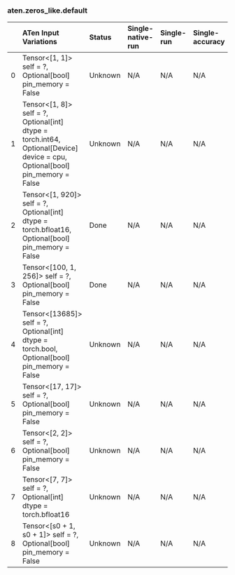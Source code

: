 ### aten.zeros_like.default
|    | ATen Input Variations                                                                                                                 | Status   | Single-native-run   | Single-run   | Single-accuracy   | Single-converted   |
|---:|:--------------------------------------------------------------------------------------------------------------------------------------|:---------|:--------------------|:-------------|:------------------|:-------------------|
|  0 | Tensor<[1, 1]> self = ?,<br>Optional[bool] pin_memory = False                                                                         | Unknown  | N/A                 | N/A          | N/A               | N/A                |
|  1 | Tensor<[1, 8]> self = ?,<br>Optional[int] dtype = torch.int64,<br>Optional[Device] device = cpu,<br>Optional[bool] pin_memory = False | Unknown  | N/A                 | N/A          | N/A               | N/A                |
|  2 | Tensor<[1, 920]> self = ?,<br>Optional[int] dtype = torch.bfloat16,<br>Optional[bool] pin_memory = False                              | Done     | N/A                 | N/A          | N/A               | N/A                |
|  3 | Tensor<[100, 1, 256]> self = ?,<br>Optional[bool] pin_memory = False                                                                  | Done     | N/A                 | N/A          | N/A               | N/A                |
|  4 | Tensor<[13685]> self = ?,<br>Optional[int] dtype = torch.bool,<br>Optional[bool] pin_memory = False                                   | Unknown  | N/A                 | N/A          | N/A               | N/A                |
|  5 | Tensor<[17, 17]> self = ?,<br>Optional[bool] pin_memory = False                                                                       | Unknown  | N/A                 | N/A          | N/A               | N/A                |
|  6 | Tensor<[2, 2]> self = ?,<br>Optional[bool] pin_memory = False                                                                         | Unknown  | N/A                 | N/A          | N/A               | N/A                |
|  7 | Tensor<[7, 7]> self = ?,<br>Optional[int] dtype = torch.bfloat16                                                                      | Unknown  | N/A                 | N/A          | N/A               | N/A                |
|  8 | Tensor<[s0 + 1, s0 + 1]> self = ?,<br>Optional[bool] pin_memory = False                                                               | Unknown  | N/A                 | N/A          | N/A               | N/A                |


